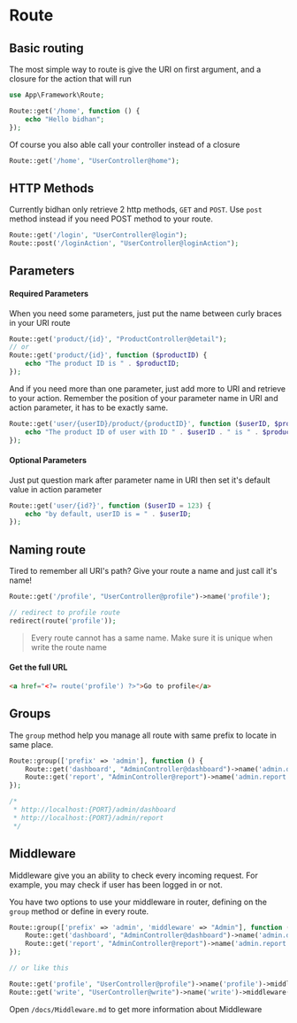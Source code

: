 # Route

## Basic routing

The most simple way to route is give the URI on first argument, and a closure for the action that will run

```php
use App\Framework\Route;

Route::get('/home', function () {
    echo "Hello bidhan";
});
```

Of course you also able call your controller instead of  a closure

```php
Route::get('/home', "UserController@home");
```

## HTTP Methods

Currently bidhan only retrieve 2 http methods, `GET` and `POST`. Use `post` method instead if you need POST method to your route.

```php
Route::get('/login', "UserController@login");
Route::post('/loginAction', "UserController@loginAction");
```

## Parameters

#### Required Parameters

When you need some parameters, just put the name between curly braces in your URI route

```php
Route::get('product/{id}', "ProductController@detail");
// or
Route::get('product/{id}', function ($productID) {
    echo "The product ID is " . $productID;
});
```

And if you need more than one parameter, just add more to URI and retrieve to your action. Remember the position of your parameter name in URI and action parameter, it has to be exactly same.

```php
Route::get('user/{userID}/product/{productID}', function ($userID, $productID) {
    echo "The product ID of user with ID " . $userID . " is " . $productID;
});
```

#### Optional Parameters

Just put question mark after parameter name in URI then set it's default value in action parameter

```php
Route::get('user/{id?}', function ($userID = 123) {
    echo "by default, userID is = " . $userID;
});
```

## Naming route

Tired to remember all URI's path? Give your route a name and just call it's name!

```php
Route::get('/profile', "UserController@profile")->name('profile');

// redirect to profile route
redirect(route('profile'));
```

> Every route cannot has a same name. Make sure it is unique when write the route name

#### Get the full URL

```html 
<a href="<?= route('profile') ?>">Go to profile</a>
```

## Groups

The `group` method help you manage all route with same prefix to locate in same place.

```php
Route::group(['prefix' => 'admin'], function () {
    Route::get('dashboard', "AdminController@dashboard")->name('admin.dashboard');
    Route::get('report', "AdminController@report")->name('admin.report');
});

/*
 * http://localhost:{PORT}/admin/dashboard
 * http://localhost:{PORT}/admin/report
 */
```

## Middleware

Middleware give you an ability to check every incoming request. For example, you may check if user has been logged in or not.

You have two options to use your middleware in router, defining on the `group` method or define in every route.

```php
Route::group(['prefix' => 'admin', 'middleware' => "Admin"], function () {
    Route::get('dashboard', "AdminController@dashboard")->name('admin.dashboard');
    Route::get('report', "AdminController@report")->name('admin.report');
});

// or like this

Route::get('profile', "UserController@profile")->name('profile')->middleware("Admin");
Route::get('write', "UserController@write")->name('write')->middleware("Admin");
```

Open `/docs/Middleware.md` to get more information about Middleware